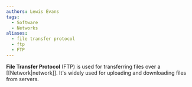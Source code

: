 ```yaml
---
authors: Lewis Evans
tags:
  - Software
  - Networks
aliases:
  - file transfer protocol
  - ftp
  - FTP
---
```

**File Transfer Protocol** (FTP) is used for transferring files over a [[Network|network]]. It's widely used for uploading and downloading files from servers.